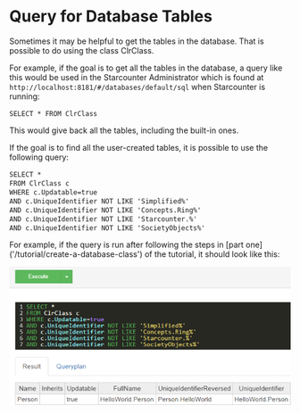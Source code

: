 # Query for Database Tables

Sometimes it may be helpful to get the tables in the database. That is possible to do using the class ClrClass.

For example, if the goal is to get all the tables in the database, a query like this would be used in the Starcounter Administrator which is found at `http://localhost:8181/#/databases/default/sql` when Starcounter is running:

```
SELECT * FROM ClrClass
```

This would give back all the tables, including the built-in ones.

If the goal is to find all the user-created tables, it is possible to use the following query:

```
SELECT *
FROM ClrClass c
WHERE c.Updatable=true
AND c.UniqueIdentifier NOT LIKE 'Simplified%'
AND c.UniqueIdentifier NOT LIKE 'Concepts.Ring%'
AND c.UniqueIdentifier NOT LIKE 'Starcounter.%'
AND c.UniqueIdentifier NOT LIKE 'SocietyObjects%'
```

For example, if the query is run after following the steps in \[part one\]\('/tutorial/create-a-database-class'\) of the tutorial, it should look like this:



![](../../.gitbook/assets/capture.png)




